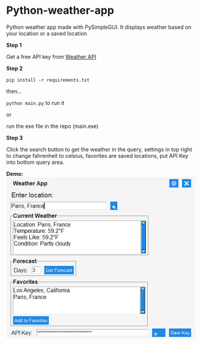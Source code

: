 # Python-weather-app
Python weather app made with PySimpleGUI. It displays weather based on your location or a saved location

**Step 1**

Get a free API key from [Weather API](https://www.weatherapi.com/signup.aspx)

**Step 2**

```
pip install -r requirements.txt
```

then...

``python main.py`` to run it

or

run the exe file in the repo (main.exe)

**Step 3**

Click the search button to get the weather in the query, settings in top right to change fahrenheit to celsius, favorites are saved locations, put API Key into bottom query area.

**Demo:**
![img.png](img.png)